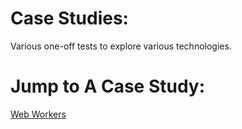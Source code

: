 # Case Studies:
Various one-off tests to explore various technologies.

# Jump to A Case Study:
[Web Workers](javascript/web_workers/README.md)
